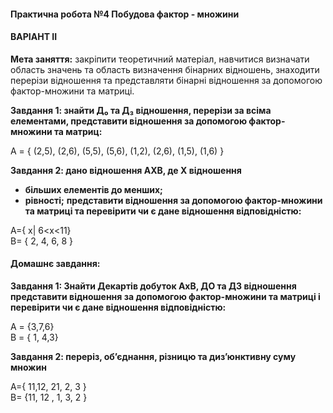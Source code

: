 #### **Практична робота №4 Побудова фактор - множини**

#### **ВАРІАНТ II**

**Мета заняття:** закріпити теоретичний матеріал, навчитися визначати область значень та область визначення бінарних відношень, знаходити перерізи відношення та представляти бінарні відношення за допомогою фактор-множини та матриці.

**Завдання 1: знайти Д&#8320; та Д&#8323; відношення, перерізи за всіма елементами, представити відношення за допомогою фактор-множини та матриц:**

А = { (2,5), (2,6), (5,5), (5,6), (1,2), (2,6), (1,5), (1,6) }    

**Завдання 2: дано відношення АХВ, де Х відношення**
-	**більших елементів до менших;**
-	**рівності;**
**представити відношення за допомогою фактор-множини та матриці та перевірити чи є дане відношення відповідністю:**

A={ х| 6<х<11}  
B= { 2, 4, 6, 8 }

#### **Домашнє завдання:**

**Завдання 1: Знайти Декартів добуток АхВ,  ДО та ДЗ відношення представити відношення за допомогою фактор-множини та матриці  і перевірити чи є дане відношення відповідністю:**

А = {3,7,6}  
В = { 1, 4,3}

**Завдання 2: переріз, об’єднання, різницю та диз’юнктивну суму множин**

A={ 11,12, 21, 2, 3 }  
B= {11, 12 , 1, 3, 2 }  
